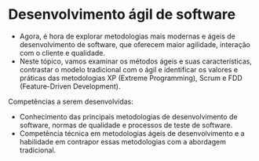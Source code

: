 # Desenvolvimento ágil de software

- Agora, é hora de explorar metodologias mais modernas e ágeis de desenvolvimento de software, que oferecem maior agilidade, interação com o cliente e qualidade.
- Neste tópico, vamos examinar os métodos ágeis e suas características, contrastar o modelo tradicional com o ágil e identificar os valores e práticas das metodologias XP (Extreme Programming), Scrum e FDD (Feature-Driven Development).

Competências a serem desenvolvidas:

- Conhecimento das principais metodologias de desenvolvimento de software, normas de qualidade e processos de teste de software.
- Competência técnica em metodologias ágeis de desenvolvimento e a habilidade em contrapor essas metodologias com a abordagem tradicional.
